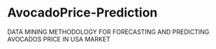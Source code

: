 # AvocadoPrice-Prediction
DATA MINING METHODOLOGY FOR FORECASTING AND PREDICTING AVOCADOS PRICE IN USA MARKET 
